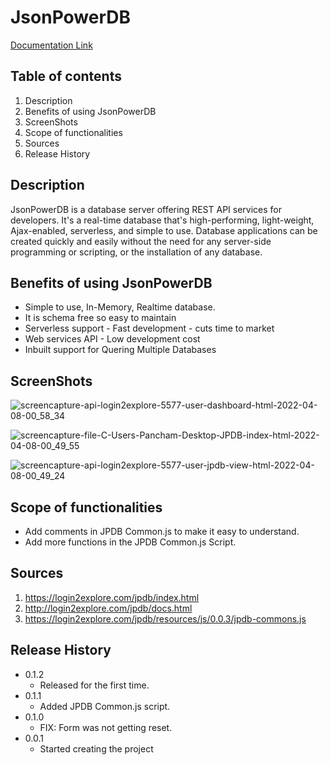 # JsonPowerDB

[Documentation Link](http://login2explore.com/jpdb/docs.html)

## Table of contents

1. Description
2. Benefits of using JsonPowerDB
3. ScreenShots
4. Scope of functionalities
5. Sources
6. Release History



## Description

JsonPowerDB is a database server offering REST API services for developers. It's a real-time database that's high-performing, light-weight, Ajax-enabled, serverless, and simple to use. Database applications can be created quickly and easily without the need for any server-side programming or scripting, or the installation of any database.

## Benefits of using JsonPowerDB

- Simple to use, In-Memory, Realtime database.
- It is schema free so easy to maintain
- Serverless support - Fast development - cuts time to market
- Web services API - Low development cost
- Inbuilt support for Quering Multiple Databases

## ScreenShots

![screencapture-api-login2explore-5577-user-dashboard-html-2022-04-08-00_58_34](https://user-images.githubusercontent.com/65450983/162281563-605a0a88-af77-449c-a652-f677214975ee.png)


![screencapture-file-C-Users-Pancham-Desktop-JPDB-index-html-2022-04-08-00_49_55](https://user-images.githubusercontent.com/65450983/162281625-a5de3274-33d0-42df-ab21-539fc74396e4.png)


![screencapture-api-login2explore-5577-user-jpdb-view-html-2022-04-08-00_49_24](https://user-images.githubusercontent.com/65450983/162281640-97351b3c-41ed-4b79-9d1c-42ff57e93c07.png)

## Scope of functionalities
- Add comments in JPDB Common.js to make it easy to understand.
- Add more functions in the JPDB Common.js Script.

## Sources
1. https://login2explore.com/jpdb/index.html
2. http://login2explore.com/jpdb/docs.html
3. https://login2explore.com/jpdb/resources/js/0.0.3/jpdb-commons.js

## Release History

* 0.1.2
    * Released for the first time.
* 0.1.1
    * Added JPDB Common.js script.
* 0.1.0
    * FIX: Form was not getting reset.
* 0.0.1
    * Started creating the project

